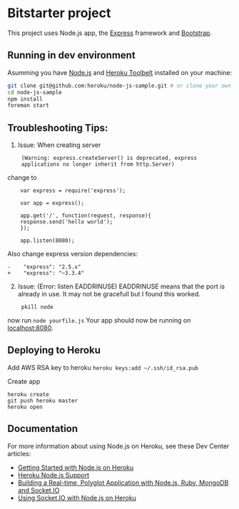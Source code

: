 
# Bitstarter project

This project uses Node.js app, the [Express](http://expressjs.com/) framework and [Bootstrap](http://twitter.github.io/bootstrap/).

## Running in dev environment

Asumming you have [Node.js](http://nodejs.org/) and [Heroku Toolbelt](https://toolbelt.heroku.com/) installed on your machine:

```sh
git clone git@github.com:heroku/node-js-sample.git # or clone your own fork
cd node-js-sample
npm install
foreman start
```

## Troubleshooting Tips: 

1. Issue: When creating server

        (Warning: express.createServer() is deprecated, express 
        applications no longer inherit from http.Server)
        
change to

        var express = require('express');
        
        var app = express();
        
        app.get('/', function(request, response){
        response.send('hello world');
        });
        
        app.listen(8080);

Also change express version dependencies:

    -    "express": "2.5.x"
    +    "express": "~3.3.4"


2. Issue: (Error: listen EADDRINUSE)
EADDRINUSE means that the port is already in use. It may not be gracefull but I found this worked.

        pkill node

now run `node yourfile.js`
Your app should now be running on [localhost:8080](http://localhost:8080/).




## Deploying to Heroku

Add AWS RSA key to heroku `heroku keys:add ~/.ssh/id_rsa.pub`

Create app

```
heroku create
git push heroku master
heroku open
```


## Documentation

For more information about using Node.js on Heroku, see these Dev Center articles:

- [Getting Started with Node.js on Heroku](https://devcenter.heroku.com/articles/nodejs)
- [Heroku Node.js Support](https://devcenter.heroku.com/articles/nodejs-support)
- [Building a Real-time, Polyglot Application with Node.js, Ruby, MongoDB and Socket.IO](https://devcenter.heroku.com/articles/realtime-polyglot-app-node-ruby-mongodb-socketio)
- [Using Socket.IO with Node.js on Heroku](https://devcenter.heroku.com/articles/using-socket-io-with-node-js-on-heroku)
